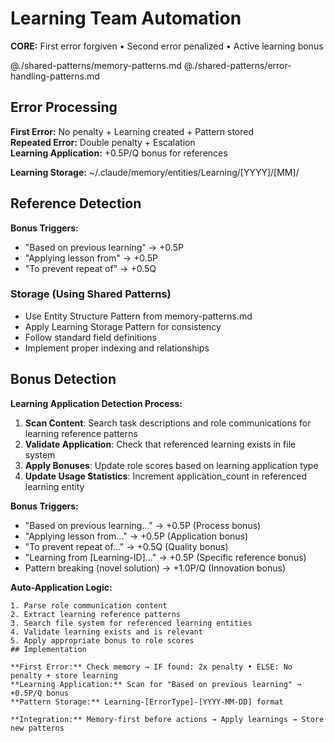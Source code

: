 # Learning Team Automation

**CORE:** First error forgiven • Second error penalized • Active learning bonus

@./shared-patterns/memory-patterns.md
@./shared-patterns/error-handling-patterns.md

## Error Processing

**First Error:** No penalty + Learning created + Pattern stored  
**Repeated Error:** Double penalty + Escalation  
**Learning Application:** +0.5P/Q bonus for references

**Learning Storage:** ~/.claude/memory/entities/Learning/[YYYY]/[MM]/

## Reference Detection

**Bonus Triggers:**
- "Based on previous learning" → +0.5P
- "Applying lesson from" → +0.5P  
- "To prevent repeat of" → +0.5Q

### Storage (Using Shared Patterns)
- Use Entity Structure Pattern from memory-patterns.md
- Apply Learning Storage Pattern for consistency
- Follow standard field definitions
- Implement proper indexing and relationships

## Bonus Detection

**Learning Application Detection Process:**
1. **Scan Content**: Search task descriptions and role communications for learning reference patterns
2. **Validate Application**: Check that referenced learning exists in file system
3. **Apply Bonuses**: Update role scores based on learning application type
4. **Update Usage Statistics**: Increment application_count in referenced learning entity

**Bonus Triggers:**
- "Based on previous learning..." → +0.5P (Process bonus)
- "Applying lesson from..." → +0.5P (Application bonus)  
- "To prevent repeat of..." → +0.5Q (Quality bonus)
- "Learning from [Learning-ID]..." → +0.5P (Specific reference bonus)
- Pattern breaking (novel solution) → +1.0P/Q (Innovation bonus)

**Auto-Application Logic:**
```
1. Parse role communication content
2. Extract learning reference patterns
3. Search file system for referenced learning entities
4. Validate learning exists and is relevant
5. Apply appropriate bonus to role scores
## Implementation

**First Error:** Check memory → IF found: 2x penalty • ELSE: No penalty + store learning  
**Learning Application:** Scan for "Based on previous learning" → +0.5P/Q bonus  
**Pattern Storage:** Learning-[ErrorType]-[YYYY-MM-DD] format

**Integration:** Memory-first before actions → Apply learnings → Store new patterns